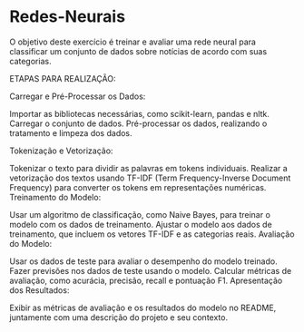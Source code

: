 # Redes-Neurais
O objetivo deste exercício é treinar e avaliar uma rede neural para classificar um conjunto de dados sobre notícias de acordo com suas categorias.

ETAPAS PARA REALIZAÇÃO:


Carregar e Pré-Processar os Dados:

Importar as bibliotecas necessárias, como scikit-learn, pandas e nltk.
Carregar o conjunto de dados.
Pré-processar os dados, realizando o tratamento e limpeza dos dados.


Tokenização e Vetorização:

Tokenizar o texto para dividir as palavras em tokens individuais.
Realizar a vetorização dos textos usando TF-IDF (Term Frequency-Inverse Document Frequency) para converter os tokens em representações numéricas.
Treinamento do Modelo:

Usar um algoritmo de classificação, como Naive Bayes, para treinar o modelo com os dados de treinamento.
Ajustar o modelo aos dados de treinamento, que incluem os vetores TF-IDF e as categorias reais.
Avaliação do Modelo:

Usar os dados de teste para avaliar o desempenho do modelo treinado.
Fazer previsões nos dados de teste usando o modelo.
Calcular métricas de avaliação, como acurácia, precisão, recall e pontuação F1.
Apresentação dos Resultados:

Exibir as métricas de avaliação e os resultados do modelo no README, juntamente com uma descrição do projeto e seu contexto.
